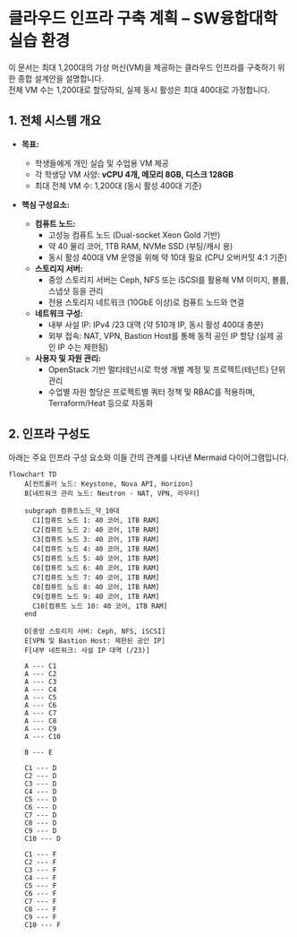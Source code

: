 # 클라우드 인프라 구축 계획 – SW융합대학 실습 환경

이 문서는 최대 1,200대의 가상 머신(VM)을 제공하는 클라우드 인프라를 구축하기 위한 종합 설계안을 설명합니다.  
전체 VM 수는 1,200대로 할당하되, 실제 동시 활성은 최대 400대로 가정합니다.

## 1. 전체 시스템 개요

- **목표:**  
  - 학생들에게 개인 실습 및 수업용 VM 제공  
  - 각 학생당 VM 사양: **vCPU 4개, 메모리 8GB, 디스크 128GB**  
  - 최대 전체 VM 수: 1,200대 (동시 활성 400대 기준)

- **핵심 구성요소:**  
  - **컴퓨트 노드:**  
    - 고성능 컴퓨트 노드 (Dual-socket Xeon Gold 기반)  
    - 약 40 물리 코어, 1TB RAM, NVMe SSD (부팅/캐시 용)  
    - 동시 활성 400대 VM 운영을 위해 약 10대 필요 (CPU 오버커밋 4:1 기준)
  - **스토리지 서버:**  
    - 중앙 스토리지 서버는 Ceph, NFS 또는 iSCSI를 활용해 VM 이미지, 볼륨, 스냅샷 등을 관리  
    - 전용 스토리지 네트워크 (10GbE 이상)로 컴퓨트 노드와 연결
  - **네트워크 구성:**  
    - 내부 사설 IP: IPv4 /23 대역 (약 510개 IP, 동시 활성 400대 충분)  
    - 외부 접속: NAT, VPN, Bastion Host를 통해 동적 공인 IP 할당 (실제 공인 IP 수는 제한됨)
  - **사용자 및 자원 관리:**  
    - OpenStack 기반 멀티테넌시로 학생 개별 계정 및 프로젝트(테넌트) 단위 관리  
    - 수업별 자원 할당은 프로젝트별 쿼터 정책 및 RBAC를 적용하며, Terraform/Heat 등으로 자동화

## 2. 인프라 구성도

아래는 주요 인프라 구성 요소와 이들 간의 관계를 나타낸 Mermaid 다이어그램입니다.

```mermaid
flowchart TD
    A[컨트롤러 노드: Keystone, Nova API, Horizon]
    B[네트워크 관리 노드: Neutron - NAT, VPN, 라우터]
    
    subgraph 컴퓨트노드_약_10대
      C1[컴퓨트 노드 1: 40 코어, 1TB RAM]
      C2[컴퓨트 노드 2: 40 코어, 1TB RAM]
      C3[컴퓨트 노드 3: 40 코어, 1TB RAM]
      C4[컴퓨트 노드 4: 40 코어, 1TB RAM]
      C5[컴퓨트 노드 5: 40 코어, 1TB RAM]
      C6[컴퓨트 노드 6: 40 코어, 1TB RAM]
      C7[컴퓨트 노드 7: 40 코어, 1TB RAM]
      C8[컴퓨트 노드 8: 40 코어, 1TB RAM]
      C9[컴퓨트 노드 9: 40 코어, 1TB RAM]
      C10[컴퓨트 노드 10: 40 코어, 1TB RAM]
    end

    D[중앙 스토리지 서버: Ceph, NFS, iSCSI]
    E[VPN 및 Bastion Host: 제한된 공인 IP]
    F[내부 네트워크: 사설 IP 대역 (/23)]
    
    A --- C1
    A --- C2
    A --- C3
    A --- C4
    A --- C5
    A --- C6
    A --- C7
    A --- C8
    A --- C9
    A --- C10

    B --- E
    
    C1 --- D
    C2 --- D
    C3 --- D
    C4 --- D
    C5 --- D
    C6 --- D
    C7 --- D
    C8 --- D
    C9 --- D
    C10 --- D

    C1 --- F
    C2 --- F
    C3 --- F
    C4 --- F
    C5 --- F
    C6 --- F
    C7 --- F
    C8 --- F
    C9 --- F
    C10 --- F
